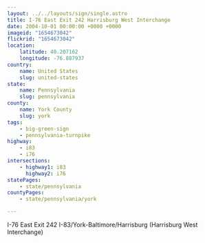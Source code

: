 ```yaml
---
layout: ../../layouts/sign/single.astro
title: I-76 East Exit 242 Harrisburg West Interchange
date: 2004-10-01 00:00:00 +0000 +0000
imageid: "1654673042"
flickrid: "1654673042"
location:
    latitude: 40.207162
    longitude: -76.887937
country:
    name: United States
    slug: united-states
state:
    name: Pennsylvania
    slug: pennsylvania
county:
    name: York County
    slug: york
tags:
    - big-green-sign
    - pennsylvania-turnpike
highway:
    - i83
    - i76
intersections:
    - highway1: i83
      highway2: i76
statePages:
    - state/pennsylvania
countyPages:
    - state/pennsylvania/york

---
```

I-76 East Exit 242 I-83/York-Baltimore/Harrisburg (Harrisburg West Interchange)
